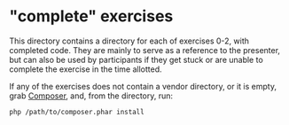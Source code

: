 "complete" exercises
======================

This directory contains a directory for each of exercises 0-2, with completed
code. They are mainly to serve as a reference to the presenter, but can also be
used by participants if they get stuck or are unable to complete the exercise in
the time allotted.

If any of the exercises does not contain a vendor directory, or it is empty,
grab [Composer](https://getcomposer.org), and, from the directory, run:

```sh
php /path/to/composer.phar install
```
